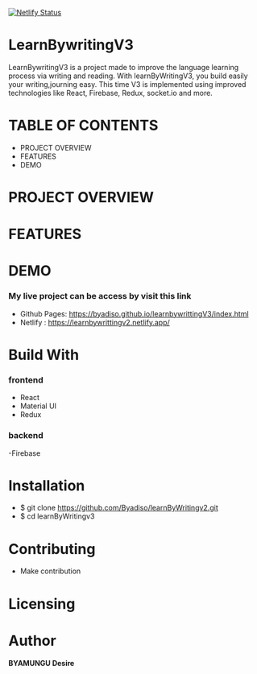 [![Netlify Status](https://api.netlify.com/api/v1/badges/bfc4eb23-4749-4753-8708-d8eac0c3594a/deploy-status)](https://app.netlify.com/sites/learnbywritingv2/deploys)

# LearnBywritingV3

LearnBywritingV3 is a project made to improve the language learning process via writing and reading. With learnByWritingV3, you build easily your writing,journing easy. This time V3 is implemented using improved technologies like React, Firebase, Redux, socket.io and more.

# TABLE OF CONTENTS

- PROJECT OVERVIEW
- FEATURES
- DEMO

# PROJECT OVERVIEW

# FEATURES

# DEMO

### My live project can be access by visit this link 

- Github Pages: https://byadiso.github.io/learnbywrittingV3/index.html
- Netlify : https://learnbywrittingv2.netlify.app/


# Build With

### frontend

- React
- Material UI
- Redux

### backend
-Firebase

# Installation

- \$ git clone https://github.com/Byadiso/learnByWritingv2.git
- \$ cd learnByWritingv3

# Contributing

- Make contribution

# Licensing

# Author

**BYAMUNGU Desire**
